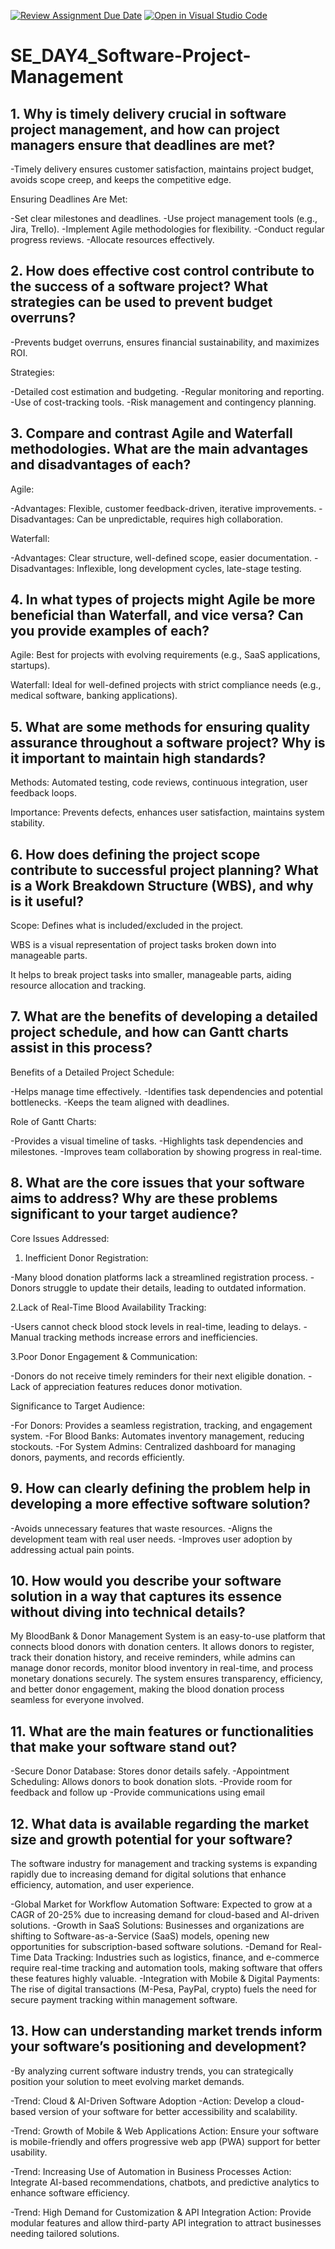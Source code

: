 [![Review Assignment Due Date](https://classroom.github.com/assets/deadline-readme-button-22041afd0340ce965d47ae6ef1cefeee28c7c493a6346c4f15d667ab976d596c.svg)](https://classroom.github.com/a/9pw6JKcu)
[![Open in Visual Studio Code](https://classroom.github.com/assets/open-in-vscode-2e0aaae1b6195c2367325f4f02e2d04e9abb55f0b24a779b69b11b9e10269abc.svg)](https://classroom.github.com/online_ide?assignment_repo_id=18413282&assignment_repo_type=AssignmentRepo)
# SE_DAY4_Software-Project-Management

## 1. Why is timely delivery crucial in software project management, and how can project managers ensure that deadlines are met?

-Timely delivery ensures customer satisfaction, maintains project budget, avoids scope creep, and keeps the competitive edge.

Ensuring Deadlines Are Met:

-Set clear milestones and deadlines.
-Use project management tools (e.g., Jira, Trello).
-Implement Agile methodologies for flexibility.
-Conduct regular progress reviews.
-Allocate resources effectively.

## 2. How does effective cost control contribute to the success of a software project? What strategies can be used to prevent budget overruns?

-Prevents budget overruns, ensures financial sustainability, and maximizes ROI.

Strategies:

-Detailed cost estimation and budgeting.
-Regular monitoring and reporting.
-Use of cost-tracking tools.
-Risk management and contingency planning.

## 3. Compare and contrast Agile and Waterfall methodologies. What are the main advantages and disadvantages of each?

Agile:

-Advantages: Flexible, customer feedback-driven, iterative improvements.
-Disadvantages: Can be unpredictable, requires high collaboration.

Waterfall:

-Advantages: Clear structure, well-defined scope, easier documentation.
-Disadvantages: Inflexible, long development cycles, late-stage testing.

## 4. In what types of projects might Agile be more beneficial than Waterfall, and vice versa? Can you provide examples of each?

Agile: Best for projects with evolving requirements (e.g., SaaS applications, startups).

Waterfall: Ideal for well-defined projects with strict compliance needs (e.g., medical software, banking applications).

## 5. What are some methods for ensuring quality assurance throughout a software project? Why is it important to maintain high standards?

Methods: Automated testing, code reviews, continuous integration, user feedback loops.

Importance: Prevents defects, enhances user satisfaction, maintains system stability.

## 6. How does defining the project scope contribute to successful project planning? What is a Work Breakdown Structure (WBS), and why is it useful?

Scope: Defines what is included/excluded in the project.

WBS is a visual representation of project tasks broken down into manageable parts.

It helps to break project tasks into smaller, manageable parts, aiding resource allocation and tracking.

## 7. What are the benefits of developing a detailed project schedule, and how can Gantt charts assist in this process?

Benefits of a Detailed Project Schedule:

-Helps manage time effectively.
-Identifies task dependencies and potential bottlenecks.
-Keeps the team aligned with deadlines.

Role of Gantt Charts:

-Provides a visual timeline of tasks.
-Highlights task dependencies and milestones.
-Improves team collaboration by showing progress in real-time.

## 8. What are the core issues that your software aims to address? Why are these problems significant to your target audience?

Core Issues Addressed:

1. Inefficient Donor Registration:

-Many blood donation platforms lack a streamlined registration process.
-Donors struggle to update their details, leading to outdated information.

2.Lack of Real-Time Blood Availability Tracking:

-Users cannot check blood stock levels in real-time, leading to delays.
-Manual tracking methods increase errors and inefficiencies.

3.Poor Donor Engagement & Communication:

-Donors do not receive timely reminders for their next eligible donation.
-Lack of appreciation features reduces donor motivation.

Significance to Target Audience:

-For Donors: Provides a seamless registration, tracking, and engagement system.
-For Blood Banks: Automates inventory management, reducing stockouts.
-For System Admins: Centralized dashboard for managing donors, payments, and records efficiently.

## 9. How can clearly defining the problem help in developing a more effective software solution?

-Avoids unnecessary features that waste resources.
-Aligns the development team with real user needs.
-Improves user adoption by addressing actual pain points.

## 10. How would you describe your software solution in a way that captures its essence without diving into technical details?
My BloodBank & Donor Management System is an easy-to-use platform that connects blood donors with donation centers. It allows donors to register, track their donation history, and receive reminders, while admins can manage donor records, monitor blood inventory in real-time, and process monetary donations securely. The system ensures transparency, efficiency, and better donor engagement, making the blood donation process seamless for everyone involved.

## 11. What are the main features or functionalities that make your software stand out?

-Secure Donor Database: Stores donor details safely.
-Appointment Scheduling: Allows donors to book donation slots.
-Provide room for feedback and follow up
-Provide communications using email
## 12. What data is available regarding the market size and growth potential for your software?

The software industry for management and tracking systems is expanding rapidly due to increasing demand for digital solutions that enhance efficiency, automation, and user experience.

-Global Market for Workflow Automation Software: Expected to grow at a CAGR of 20-25% due to increasing demand for cloud-based and AI-driven solutions.
-Growth in SaaS Solutions: Businesses and organizations are shifting to Software-as-a-Service (SaaS) models, opening new opportunities for subscription-based software solutions.
-Demand for Real-Time Data Tracking: Industries such as logistics, finance, and e-commerce require real-time tracking and automation tools, making software that offers these features highly valuable.
-Integration with Mobile & Digital Payments: The rise of digital transactions (M-Pesa, PayPal, crypto) fuels the need for secure payment tracking within management software.

## 13. How can understanding market trends inform your software’s positioning and development?

-By analyzing current software industry trends, you can strategically position your solution to meet evolving market demands.

-Trend: Cloud & AI-Driven Software Adoption
-Action: Develop a cloud-based version of your software for better accessibility and scalability.

-Trend: Growth of Mobile & Web Applications
Action: Ensure your software is mobile-friendly and offers progressive web app (PWA) support for better usability.

-Trend: Increasing Use of Automation in Business Processes
Action: Integrate AI-based recommendations, chatbots, and predictive analytics to enhance software efficiency.

-Trend: High Demand for Customization & API Integration
Action: Provide modular features and allow third-party API integration to attract businesses needing tailored solutions.
